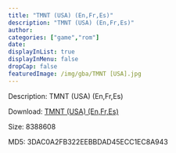 ```yaml
---
title: "TMNT (USA) (En,Fr,Es)"
description: "TMNT (USA) (En,Fr,Es)"
author: 
categories: ["game","rom"]
date: 
displayInList: true
displayInMenu: false
dropCap: false
featuredImage: /img/gba/TMNT [USA].jpg
---
```


Description: TMNT (USA) (En,Fr,Es)

Download: <a style="text-decoration:underline;" href="https://mega.nz/#!7LgCzY7I!mSdhhK48KIdrcXzk_7bZrN80V8qEHWKHMz_44Yw-tic" target = "_blank" rel = "nofollow" > TMNT (USA) (En,Fr,Es)</a>

Size: 8388608

MD5: 3DAC0A2FB322EEBBDAD45ECC1EC8A943

